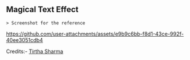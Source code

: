 ## Magical Text Effect

    > Screenshot for the reference

https://github.com/user-attachments/assets/e9b9c6bb-f8d1-43ce-992f-40ee3051cdb4


Credits:- [Tirtha Sharma](https://github.com/genze121 "Tirtha Sharma")

